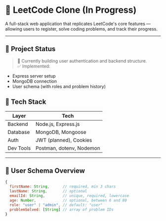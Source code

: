 # 🧠 LeetCode Clone (In Progress)

A full-stack web application that replicates LeetCode's core features — allowing users to register, solve coding problems, and track their progress.

---

## 🚀 Project Status

> 🔨 Currently building user authentication and backend structure.  
> ✅ Implemented:
- Express server setup
- MongoDB connection
- User schema (with roles and problem history)


## 🧪 Tech Stack

| Layer     | Tech                      |
|-----------|---------------------------|
| Backend   | Node.js, Express.js       |
| Database  | MongoDB, Mongoose         |
| Auth      | JWT (planned), Cookies    |
| Dev Tools | Postman, dotenv, Nodemon  |

---

## 🧾 User Schema Overview

```js
{
  firstName: String,      // required, min 3 chars
  lastName: String,       // optional
  emailId: String,        // unique, required, lowercase
  age: Number,            // optional, between 6 and 80
  role: "user" | "admin", // default: "user"
  problemSolved: [String] // array of problem IDs
}
